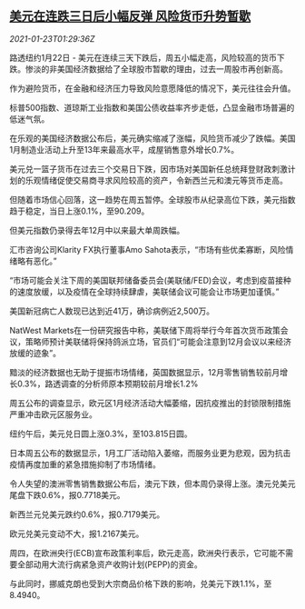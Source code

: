 <!--1611366909000-->
[美元在连跌三日后小幅反弹 风险货币升势暂歇](https://cn.reuters.com/article/global-fx-ny-0122-idCNKBS29S01M)
------

<div><i>2021-01-23T01:29:36Z</i></div><p>路透纽约1月22日 - 美元在连续三天下跌后，周五小幅走高，风险较高的货币下跌。惨淡的非美国经济数据给了全球股市暂歇的理由，过去一周股市再创新高。</p><p>作为避险货币，在金融和经济压力导致风险意愿降低的情况下，美元往往会升值。</p><p>标普500指数、道琼斯工业指数和美国公债收益率齐步走低，凸显金融市场普遍的低迷气氛。</p><p>在乐观的美国经济数据公布后，美元确实缩减了涨幅，风险货币减少了跌幅。美国1月制造业活动上升至13年来最高水平，成屋销售意外增长0.7%。</p><p>美元兑一篮子货币在过去三个交易日下跌，因市场对美国新任总统拜登财政刺激计划的乐观情绪促使交易商寻求风险较高的资产，令新西兰元和澳元等货币走高。</p><p>但随着市场信心回落，这一趋势在周五暂停。全球股市从纪录高位下跌，美元指数趋于稳定，当日上涨0.1%，至90.209。</p><p>但美元指数仍录得去年12月中以来最大单周跌幅。</p><p>汇市咨询公司Klarity FX执行董事Amo Sahota表示，“市场有些优柔寡断，风险情绪略有恶化。”</p><p>“市场可能会关注下周的美国联邦储备委员会(美联储/FED)会议，考虑到疫苗接种的速度放缓，以及疫情在全球持续肆虐，美联储会议可能会让市场更加谨慎。”</p><p>美国新冠病亡人数现已达到近41万，确诊病例近2,500万。</p><p>NatWest Markets在一份研究报告中称，美联储下周将举行今年首次货币政策会议，策略师预计美联储将保持鸽派立场，官员们“可能会注意到12月会议以来经济放缓的迹象”。</p><p>黯淡的经济数据也无助于提振市场情绪，英国数据显示，12月零售销售较前月增长0.3%，路透调查的分析师原本预期较前月增长1.2%</p><p>周五公布的调查显示，欧元区1月经济活动大幅萎缩，因抗疫推出的封锁限制措施严重冲击欧元区服务业。</p><p>纽约午后，美元兑日圆上涨0.3%，至103.815日圆。</p><p>日本周五公布的数据显示，1月工厂活动陷入萎缩，而服务业更为悲观，因为抗击疫情再度加重的紧急措施抑制了市场情绪。</p><p>令人失望的澳洲零售销售数据公布后，澳元下跌，但本周仍录得上涨。澳元兑美元尾盘下跌0.6%，报0.7718美元。</p><p>新西兰元兑美元跌约0.6%，报0.7179美元。</p><p>欧元兑美元变动不大，报1.2167美元。</p><p>周四，在欧洲央行(ECB)宣布政策利率后，欧元走高，欧洲央行表示，它可能不需要全部动用大流行病紧急资产收购计划(PEPP)的资金。</p><p>与此同时，挪威克朗也受到大宗商品价格下跌的影响，兑美元下跌1.1%，至8.4940。</p>
